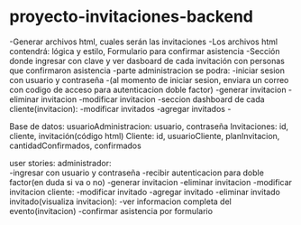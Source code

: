 # proyecto-invitaciones-backend

-Generar archivos html, cuales serán las invitaciones
-Los archivos html contendrá: 
	lógica y estilo,
	Formulario para confirmar asistencia
-Sección donde ingresar con clave y ver dasboard de cada invitación con personas que confirmaron asistencia
-parte administracion se podra:
	-iniciar sesion con usuario y contraseña
	-(al momento de iniciar sesion, enviara un correo con codigo de acceso para autenticacion doble factor)
	-generar invitacion
	-eliminar invitacion
	-modificar invitacion
-seccion dashboard de cada cliente(invitacion):
	-modificar invitados
	-agregar invitados
	-

Base de datos:
	usuarioAdministracion: usuario, contraseña
	Invitaciones: id, cliente, invitación(código html)
	Cliente: id, usuarioCliente, planInvitacion, cantidadConfirmados, confirmados

user stories:
	administrador:	
		-ingresar con usuario y contraseña
		-recibir autenticacion para doble factor(en duda si va o no)
		-generar invitacion
		-eliminar invitacion
		-modificar invitacion
	cliente:
		-modificar invitado
		-agregar invitado
		-eliminar invitado
	invitado(visualiza invitacion):
		-ver informacion completa del evento(invitacion)
		-confirmar asistencia por formulario